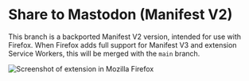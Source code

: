 # Share to Mastodon (Manifest V2)

This branch is a backported Manifest V2 version, intended for use with Firefox. When Firefox adds full support for Manifest V3 and extension Service Workers, this will be merged with the `main` branch.

![Screenshot of extension in Mozilla Firefox](https://i.imgur.com/phwSNYp.png)